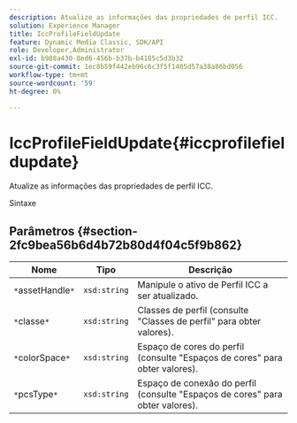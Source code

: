 ```yaml
---
description: Atualize as informações das propriedades de perfil ICC.
solution: Experience Manager
title: IccProfileFieldUpdate
feature: Dynamic Media Classic, SDK/API
role: Developer,Administrator
exl-id: b988a430-8ed6-456b-b37b-b4185c5d3b32
source-git-commit: 1ec8b59f442eb96c6c3f5f1405d57a38a86bd056
workflow-type: tm+mt
source-wordcount: '59'
ht-degree: 0%

---
```


# IccProfileFieldUpdate{#iccprofilefieldupdate}

Atualize as informações das propriedades de perfil ICC.

Sintaxe

## Parâmetros {#section-2fc9bea56b6d4b72b80d4f04c5f9b862}

| Nome | Tipo | Descrição |
|---|---|---|
| `*`assetHandle`*` | `xsd:string` | Manipule o ativo de Perfil ICC a ser atualizado. |
| `*`classe`*` | `xsd:string` | Classes de perfil (consulte &quot;Classes de perfil&quot; para obter valores). |
| `*`colorSpace`*` | `xsd:string` | Espaço de cores do perfil (consulte &quot;Espaços de cores&quot; para obter valores). |
| `*`pcsType`*` | `xsd:string` | Espaço de conexão do perfil (consulte &quot;Espaços de cores&quot; para obter valores). |
